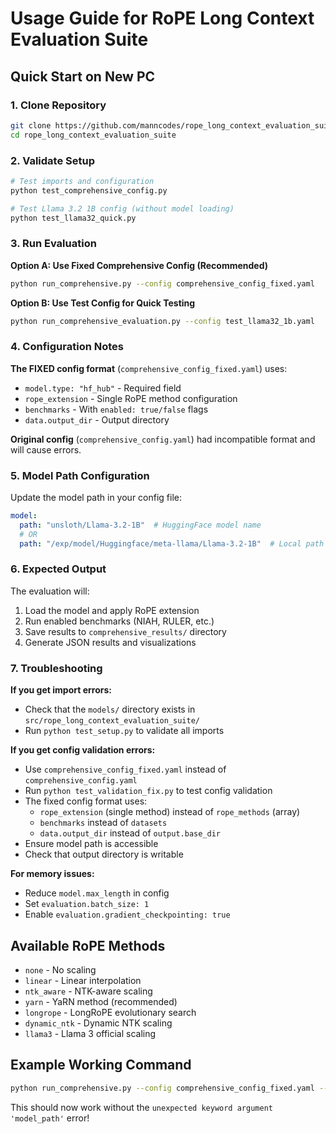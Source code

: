 # Usage Guide for RoPE Long Context Evaluation Suite

## Quick Start on New PC

### 1. Clone Repository
```bash
git clone https://github.com/manncodes/rope_long_context_evaluation_suite.git
cd rope_long_context_evaluation_suite
```

### 2. Validate Setup
```bash
# Test imports and configuration
python test_comprehensive_config.py

# Test Llama 3.2 1B config (without model loading)
python test_llama32_quick.py
```

### 3. Run Evaluation

**Option A: Use Fixed Comprehensive Config (Recommended)**
```bash
python run_comprehensive.py --config comprehensive_config_fixed.yaml
```

**Option B: Use Test Config for Quick Testing**
```bash
python run_comprehensive_evaluation.py --config test_llama32_1b.yaml
```

### 4. Configuration Notes

**The FIXED config format** (`comprehensive_config_fixed.yaml`) uses:
- `model.type: "hf_hub"` - Required field
- `rope_extension` - Single RoPE method configuration
- `benchmarks` - With `enabled: true/false` flags
- `data.output_dir` - Output directory

**Original config** (`comprehensive_config.yaml`) had incompatible format and will cause errors.

### 5. Model Path Configuration

Update the model path in your config file:
```yaml
model:
  path: "unsloth/Llama-3.2-1B"  # HuggingFace model name
  # OR
  path: "/exp/model/Huggingface/meta-llama/Llama-3.2-1B"  # Local path
```

### 6. Expected Output

The evaluation will:
1. Load the model and apply RoPE extension
2. Run enabled benchmarks (NIAH, RULER, etc.)
3. Save results to `comprehensive_results/` directory
4. Generate JSON results and visualizations

### 7. Troubleshooting

**If you get import errors:**
- Check that the `models/` directory exists in `src/rope_long_context_evaluation_suite/`
- Run `python test_setup.py` to validate all imports

**If you get config validation errors:**
- Use `comprehensive_config_fixed.yaml` instead of `comprehensive_config.yaml`
- Run `python test_validation_fix.py` to test config validation
- The fixed config format uses:
  - `rope_extension` (single method) instead of `rope_methods` (array)
  - `benchmarks` instead of `datasets`
  - `data.output_dir` instead of `output.base_dir`
- Ensure model path is accessible
- Check that output directory is writable

**For memory issues:**
- Reduce `model.max_length` in config
- Set `evaluation.batch_size: 1`
- Enable `evaluation.gradient_checkpointing: true`

## Available RoPE Methods

- `none` - No scaling
- `linear` - Linear interpolation  
- `ntk_aware` - NTK-aware scaling
- `yarn` - YaRN method (recommended)
- `longrope` - LongRoPE evolutionary search
- `dynamic_ntk` - Dynamic NTK scaling
- `llama3` - Llama 3 official scaling

## Example Working Command

```bash
python run_comprehensive.py --config comprehensive_config_fixed.yaml --verbose
```

This should now work without the `unexpected keyword argument 'model_path'` error!